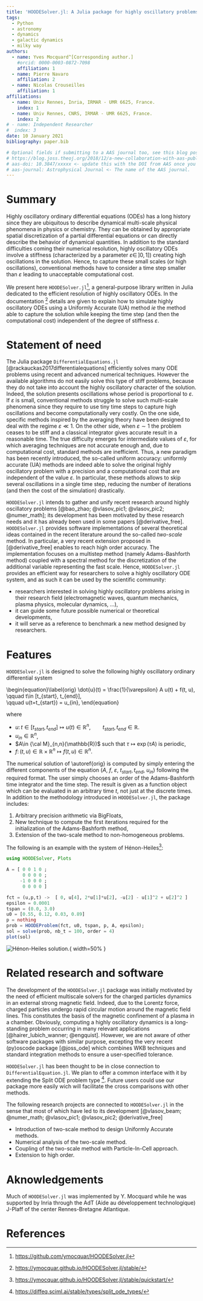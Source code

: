 ```yaml
---
title: 'HOODESolver.jl: A Julia package for highly oscillatory problems'
tags:
  - Python
  - astronomy
  - dynamics
  - galactic dynamics
  - milky way
authors:
  - name: Yves Mocquard^[Corresponding author.]
    #orcid: 0000-0003-0872-7098
    affiliation: 1 
  - name: Pierre Navaro 
    affiliation: 2
  - name: Nicolas Crouseilles 
    affiliation: 1
affiliations:
  - name: Univ Rennes, Inria, IRMAR - UMR 6625, France.
    index: 1
  - name: Univ Rennes, CNRS, IRMAR - UMR 6625, France.
    index: 2
# - name: Independent Researcher
#  index: 3
date: 10 January 2021 
bibliography: paper.bib

# Optional fields if submitting to a AAS journal too, see this blog post:
# https://blog.joss.theoj.org/2018/12/a-new-collaboration-with-aas-publishing
# aas-doi: 10.3847/xxxxx <- update this with the DOI from AAS once you know it.
# aas-journal: Astrophysical Journal <- The name of the AAS journal.
---
```


# Summary

Highly oscillatory ordinary differential equations (ODEs) has a
long history since they are ubiquitous  to describe dynamical
multi-scale physical phenomena in physics or chemistry. They can
be obtained by appropriate spatial discretization of a partial
differential equations or can directly describe the behavior of
dynamical quantities.  In addition to the standard difficulties
coming their numerical resolution, highly oscillatory ODEs involve
a stiffness (characterized by a parameter $\varepsilon\in \, ]0, 1]$) 
creating high oscillations in the solution.  Hence, to capture
these small scales (or high oscillations), conventional methods
have to consider a time step smaller than $\varepsilon$ leading to
unacceptable computational cost.

We present here `HOODESolver.jl`[^1], a general-purpose library
written in Julia dedicated to the efficient resolution of highly
oscillatory ODEs.  In the documentation [^2] details are given to
explain how to simulate highly oscillatory ODEs using a Uniformly
Accurate (UA) method *ie* the method able to capture the solution
while keeping the time step (and then the computational cost)
independent of the degree of stiffness $\varepsilon$.

[^1]: https://github.com/ymocquar/HOODESolver.jl
[^2]: https://ymocquar.github.io/HOODESolver.jl/stable/

# Statement of need

The Julia package `DifferentialEquations.jl`
[@rackauckas2017differentialequations] efficiently solves many ODE
problems using recent and advanced numerical techniques. However
the available algorithms do not easily solve this type of stiff
problems, because they do not take into account the highly oscillatory
character of the solution. Indeed, the solution presents oscillations
whose period is proportional to $\varepsilon$.  If $\varepsilon$
is small, conventional methods struggle to solve such multi-scale
phenomena since they require to use tiny time steps to capture high
oscillations and become computationally very costly.  On the one
side, specific methods inspired by the averaging theory have been
designed to deal with the regime $\varepsilon \ll 1$. On the other
side, when $\varepsilon \sim 1$ the problem ceases to be stiff and
a classical integrator gives accurate result in a reasonable time.
The true difficulty emerges for intermediate values of $\varepsilon$,
for which averaging techniques are not accurate enough and, due to
computational cost, standard methods are inefficient. Thus, a new
paradigm has been recently introduced, the so-called uniform accuracy:
uniformly accurate (UA) methods are indeed able to solve the original
highly oscillatory problem with a precision and a computational
cost that are independent of the value $\varepsilon$.  In particular,
these methods allows to skip several oscillations in a single time
step, reducing the number of iterations (and then the cost of the
simulation) drastically.


`HOODESolver.jl` intends to gather and unify recent research around
highly oscillatory problems [@bao_zhao; @vlasov_pic1; @vlasov_pic2;
@numer_math]; its development has been motivated by these research
needs and it has already been used in some papers [@derivative_free].
`HOODESolver.jl` provides software implementations of several
theoretical ideas contained in the recent literature around the
so-called *two-scale* method. In particular, a very recent extension
proposed in [@derivative_free] enables to reach high order accuracy.
The implementation focuses on a multistep method (namely Adams-Bashforth
method) coupled with a spectral method for the discretization of
the additional variable representing the fast scale.  Hence,
`HOODESolver.jl` provides an efficient way for researchers to solve
a highly oscillatory ODE system, and as such it can be used by the
scientific community:

- researchers interested in solving highly oscillatory problems arising in their research field (electromagnetic waves, quantum mechanics, plasma physics, molecular dynamics, $\dots$), 
- it can guide some future possible numerical or theoretical developments, 
- it will serve as a reference to benchmark a new method designed by researchers.  

# Features 
 
`HOODESolver.jl` is designed to solve the following highly oscillatory ordinary differential system 

\begin{equation}\label{orig}
\dot{u}(t) = \frac{1}{\varepsilon} A u(t) + f(t, u), \qquad t\in [t_{start}, t_{end}],  
\qquad u(t=t_{start}) = u_{in},
\end{equation}

where 

- $u \colon t \in [t_{start}, t_{end}] \mapsto  u(t) \in \mathbb{R}^n, \qquad t_{start}, t_{end}\in \mathbb{R}$.
- $u_{in}\in \mathbb{R}^n$, 
- $A\in {\cal M}_{n,n}(\mathbb{R})$ such that $\tau \mapsto \exp(\tau A)$ is periodic,  
- $f \colon (t,u) \in \mathbb{R} \times \mathbb{R}^n   \mapsto f(t,u) \in \mathbb{R}^n$.

The numerical solution of \autoref{orig} is computed by simply
entering the different components of the equation ($A$, $f$,
$\varepsilon$, $t_{start}, t_{end}$, $u_{in}$) following the required
format.  The user simply chooses an order of the Adams-Bashforth
time integrator and the time step.  The result is given as a function
object which can be evaluated in an arbitrary time $t$, not just
at the discrete times. In addition to the methodology
introduced in `HOODESolver.jl`, the package includes:

1. Arbitrary precision arithmetic via BigFloats,
2. New technique to compute the first iterations required for the initialization of the Adams-Bashforth method,    
3. Extension of the two-scale method to non-homogeneous problems.  

The following is an example with the system of Hénon-Heiles[^3]:

[^3]: https://ymocquar.github.io/HOODESolver.jl/stable/quickstart/

```julia
using HOODESolver, Plots

A = [ 0 0 1 0 ; 
      0 0 0 0 ; 
     -1 0 0 0 ; 
      0 0 0 0 ]

fct = (u,p,t) ->  [ 0, u[4], 2*u[1]*u[2], -u[2] - u[1]^2 + u[2]^2 ] 
epsilon = 0.0001
tspan = (0.0, 3.0)
u0 = [0.55, 0.12, 0.03, 0.89]
p = nothing
prob = HOODEProblem(fct, u0, tspan, p, A, epsilon); 
sol = solve(prob, nb_t = 100, order = 4) 
plot(sol) 
```
![Hénon-Heiles solution.](paper.png){ width=50% }

# Related research and software 

The development of the `HOODESolver.jl` package was initially motivated
by the need of efficient multiscale solvers for the charged particles
dynamics in an external strong magnetic field. Indeed, due to the
Lorentz force, charged particles undergo rapid circular motion
around the magnetic field lines. This constitutes the basis of the
magnetic confinement of a plasma in a chamber. Obviously, computing
a highly oscillatory dynamics is a long-standing problem occurring
in many relevant applications [@hairer_lubich_wanner; @engquist].
However, we are not aware of other software packages with similar
purpose, excepting the very recent (py)oscode package [@joss_ode]
which combines WKB techniques and standard integration methods to
ensure a user-specified tolerance.

`HOODESolver.jl` has been thought to be in close connection to
`DifferentialEquation.jl`.  We plan to offer a common interface
with it by extending the Split ODE problem type [^4]. Future users
could use our package more easily wich will facilitate the cross
comparisons with other methods.

[^4]: https://diffeq.sciml.ai/stable/types/split_ode_types/

The following research projects are connected to `HOODESolver.jl` in the
sense that most of which have led to its development [@vlasov_beam;
@numer_math; @vlasov_pic1; @vlasov_pic2; @derivative_free]

- Introduction of two-scale method to design Uniformly Accurate methods.
- Numerical analysis of the two-scale method.
- Coupling of the two-scale method with Particle-In-Cell approach.
- Extension to high order.

# Aknowledgements

Much of `HOODESolver.jl` was implemented by Y. Mocquard
while he was supported by Inria through the AdT (Aide au développement
technologique) J-Plaff of the center Rennes-Bretagne Atlantique.

# References
